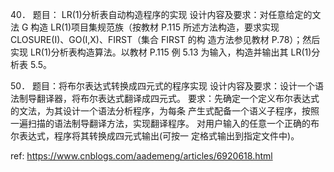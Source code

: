 40．  题目：  LR(1)分析表自动构造程序的实现
设计内容及要求：对任意给定的文法 G 构造 LR(1)项目集规范族（按教材
P.115 所述方法构造，要求实现 CLOSURE(I)、GO(I,X)、FIRST（集合 FIRST 的构
造方法参见教材 P.78）；然后实现 LR(1)分析表构造算法。以教材 P.115 例 5.13
为输入，构造并输出其 LR(1)分析表 5.5。

50．  题目：将布尔表达式转换成四元式的程序实现
设计内容及要求：设计一个语法制导翻译器，将布尔表达式翻译成四元式。
要求：先确定一个定义布尔表达式的文法，为其设计一个语法分析程序，为每条
产生式配备一个语义子程序，按照一遍扫描的语法制导翻译方法，实现翻译程序。
对用户输入的任意一个正确的布尔表达式，程序将其转换成四元式输出(可按一
定格式输出到指定文件中)。

ref:
  https://www.cnblogs.com/aademeng/articles/6920618.html